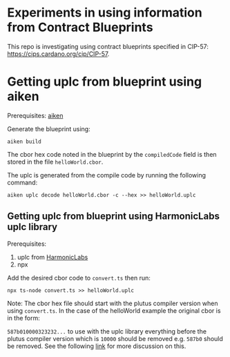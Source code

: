 # Experiments in using information from Contract Blueprints 

This repo is investigating using contract blueprints specified in CIP-57: https://cips.cardano.org/cip/CIP-57. 

# Getting uplc from blueprint using aiken

Prerequisites: [aiken](https://aiken-lang.org/installation-instructions)

Generate the blueprint using: 

```
aiken build 
```

The cbor hex code noted in the blueprint by the `compiledCode` field is then stored in the file `helloWorld.cbor`. 

The uplc is generated from the compile code by running the following command: 

`aiken uplc decode helloWorld.cbor -c --hex >> helloWorld.uplc`

## Getting uplc from blueprint using HarmonicLabs uplc library

Prerequisites:
   1. uplc from [HarmonicLabs](https://github.com/HarmonicLabs/uplc)
   2. npx 

Add the desired cbor code to `convert.ts` then run:

```
npx ts-node convert.ts >> helloWorld.uplc
```

Note: The cbor hex file should start with the plutus compiler version when using `convert.ts`. In the case of the helloWorld example the original cbor is in the form: 

`587b010000323232...` to use with the uplc library everything before the plutus compiler version which is `10000` should be removed e.g. `587b0` should be removed. See the following [link](https://cardano.stackexchange.com/questions/11436/decompiling-plutus-core-binary-encoding) for more discussion on this.


